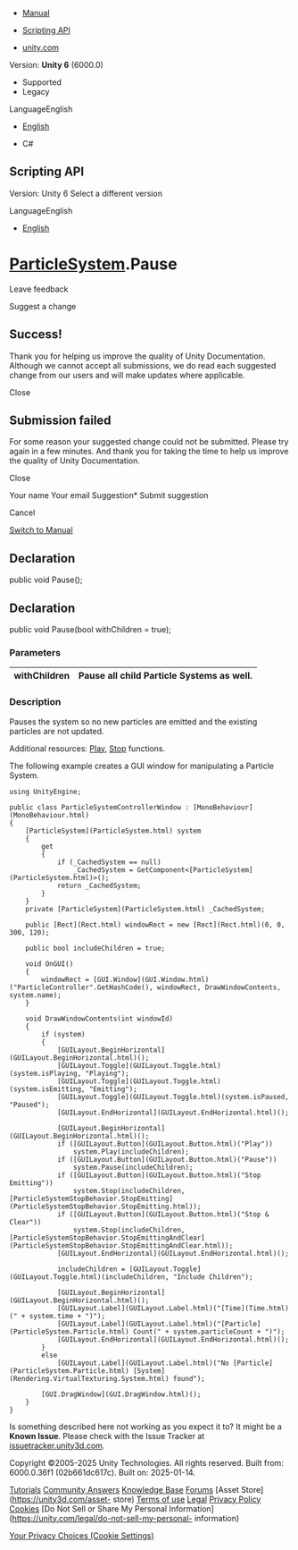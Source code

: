 [ ]()

  * [Manual](../Manual/index.html)
  * [Scripting API](../ScriptReference/index.html)

  * [unity.com](https://unity.com/)

Version: **Unity 6** (6000.0)

  * Supported
  * Legacy

LanguageEnglish

  * [English]()

  * C#

[ ](https://docs.unity3d.com)

## Scripting API

Version: Unity 6 Select a different version

LanguageEnglish

  * [English]()

#  [ParticleSystem](ParticleSystem.html).Pause

Leave feedback

Suggest a change

## Success!

Thank you for helping us improve the quality of Unity Documentation. Although
we cannot accept all submissions, we do read each suggested change from our
users and will make updates where applicable.

Close

## Submission failed

For some reason your suggested change could not be submitted. Please <a>try
again</a> in a few minutes. And thank you for taking the time to help us
improve the quality of Unity Documentation.

Close

Your name Your email Suggestion* Submit suggestion

Cancel

[Switch to Manual](../Manual/class-ParticleSystem.html "Go to ParticleSystem
Component in the Manual")

## Declaration

public void Pause();

## Declaration

public void Pause(bool withChildren = true);

### Parameters

withChildren | Pause all child Particle Systems as well.  
---|---  
  
### Description

Pauses the system so no new particles are emitted and the existing particles
are not updated.

Additional resources: [Play](ParticleSystem.Play.html),
[Stop](ParticleSystem.Stop.html) functions.  
  
The following example creates a GUI window for manipulating a Particle System.

    
    
    using UnityEngine;  
      
    public class ParticleSystemControllerWindow : [MonoBehaviour](MonoBehaviour.html)
    {
        [ParticleSystem](ParticleSystem.html) system
        {
            get
            {
                if (_CachedSystem == null)
                    _CachedSystem = GetComponent<[ParticleSystem](ParticleSystem.html)>();
                return _CachedSystem;
            }
        }
        private [ParticleSystem](ParticleSystem.html) _CachedSystem;  
      
        public [Rect](Rect.html) windowRect = new [Rect](Rect.html)(0, 0, 300, 120);  
      
        public bool includeChildren = true;  
      
        void OnGUI()
        {
            windowRect = [GUI.Window](GUI.Window.html)("ParticleController".GetHashCode(), windowRect, DrawWindowContents, system.name);
        }  
      
        void DrawWindowContents(int windowId)
        {
            if (system)
            {
                [GUILayout.BeginHorizontal](GUILayout.BeginHorizontal.html)();
                [GUILayout.Toggle](GUILayout.Toggle.html)(system.isPlaying, "Playing");
                [GUILayout.Toggle](GUILayout.Toggle.html)(system.isEmitting, "Emitting");
                [GUILayout.Toggle](GUILayout.Toggle.html)(system.isPaused, "Paused");
                [GUILayout.EndHorizontal](GUILayout.EndHorizontal.html)();  
      
                [GUILayout.BeginHorizontal](GUILayout.BeginHorizontal.html)();
                if ([GUILayout.Button](GUILayout.Button.html)("Play"))
                    system.Play(includeChildren);
                if ([GUILayout.Button](GUILayout.Button.html)("Pause"))
                    system.Pause(includeChildren);
                if ([GUILayout.Button](GUILayout.Button.html)("Stop Emitting"))
                    system.Stop(includeChildren, [ParticleSystemStopBehavior.StopEmitting](ParticleSystemStopBehavior.StopEmitting.html));
                if ([GUILayout.Button](GUILayout.Button.html)("Stop & Clear"))
                    system.Stop(includeChildren, [ParticleSystemStopBehavior.StopEmittingAndClear](ParticleSystemStopBehavior.StopEmittingAndClear.html));
                [GUILayout.EndHorizontal](GUILayout.EndHorizontal.html)();  
      
                includeChildren = [GUILayout.Toggle](GUILayout.Toggle.html)(includeChildren, "Include Children");  
      
                [GUILayout.BeginHorizontal](GUILayout.BeginHorizontal.html)();
                [GUILayout.Label](GUILayout.Label.html)("[Time](Time.html)(" + system.time + ")");
                [GUILayout.Label](GUILayout.Label.html)("[Particle](ParticleSystem.Particle.html) Count(" + system.particleCount + ")");
                [GUILayout.EndHorizontal](GUILayout.EndHorizontal.html)();
            }
            else
                [GUILayout.Label](GUILayout.Label.html)("No [Particle](ParticleSystem.Particle.html) [System](Rendering.VirtualTexturing.System.html) found");  
      
            [GUI.DragWindow](GUI.DragWindow.html)();
        }
    }
    

Is something described here not working as you expect it to? It might be a
**Known Issue**. Please check with the Issue Tracker at
[issuetracker.unity3d.com](https://issuetracker.unity3d.com).

Copyright ©2005-2025 Unity Technologies. All rights reserved. Built from:
6000.0.36f1 (02b661dc617c). Built on: 2025-01-14.

[Tutorials](https://unity3d.com/learn) [Community
Answers](https://answers.unity3d.com) [Knowledge
Base](https://support.unity3d.com/hc/en-us)
[Forums](https://forum.unity3d.com) [Asset Store](https://unity3d.com/asset-
store) [Terms of use](https://docs.unity3d.com/Manual/TermsOfUse.html)
[Legal](https://unity.com/legal) [Privacy
Policy](https://unity.com/legal/privacy-policy)
[Cookies](https://unity.com/legal/cookie-policy) [Do Not Sell or Share My
Personal Information](https://unity.com/legal/do-not-sell-my-personal-
information)

[Your Privacy Choices (Cookie Settings)](javascript:void\(0\);)


